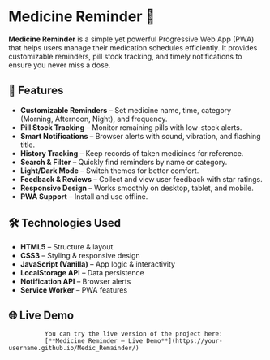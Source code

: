 # Medicine Reminder 💊

**Medicine Reminder** is a simple yet powerful Progressive Web App (PWA) that helps users manage their medication schedules efficiently. It provides customizable reminders, pill stock tracking, and timely notifications to ensure you never miss a dose.

## 🚀 Features
- **Customizable Reminders** – Set medicine name, time, category (Morning, Afternoon, Night), and frequency.
- **Pill Stock Tracking** – Monitor remaining pills with low-stock alerts.
- **Smart Notifications** – Browser alerts with sound, vibration, and flashing title.
- **History Tracking** – Keep records of taken medicines for reference.
- **Search & Filter** – Quickly find reminders by name or category.
- **Light/Dark Mode** – Switch themes for better comfort.
- **Feedback & Reviews** – Collect and view user feedback with star ratings.
- **Responsive Design** – Works smoothly on desktop, tablet, and mobile.
- **PWA Support** – Install and use offline.

## 🛠️ Technologies Used
- **HTML5** – Structure & layout
- **CSS3** – Styling & responsive design
- **JavaScript (Vanilla)** – App logic & interactivity
- **LocalStorage API** – Data persistence
- **Notification API** – Browser alerts
- **Service Worker** – PWA features

## 🌐 Live Demo
              You can try the live version of the project here:  
              [**Medicine Reminder – Live Demo**](https://your-username.github.io/Medic_Remainder/)


